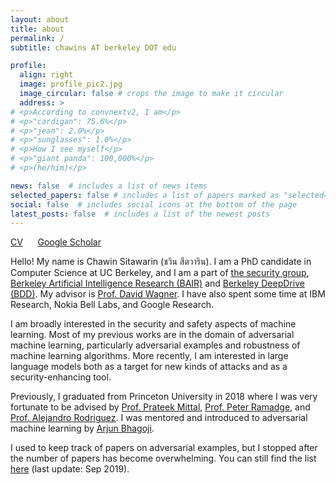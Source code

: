 ```yaml
---
layout: about
title: about
permalink: /
subtitle: chawins AT berkeley DOT edu

profile:
  align: right
  image: profile_pic2.jpg
  image_circular: false # crops the image to make it circular
  address: >
# <p>According to convnextv2, I am</p>
# <p>"cardigan": 75.6%</p>
# <p>"jean": 2.0%</p>
# <p>"sunglasses": 1.0%</p>
# <p>How I see myself</p>
# <p>"giant panda": 100,000%</p>
# <p>(he/him)</p>

news: false  # includes a list of news items
selected_papers: false # includes a list of papers marked as "selected={true}"
social: false  # includes social icons at the bottom of the page
latest_posts: false  # includes a list of the newest posts
---
```


[CV](/assets/pdf/Chawin_Sitawarin_CV.pdf) &nbsp;&nbsp;&nbsp;&nbsp; [Google Scholar](https://scholar.google.com/citations?hl=en&authuser=1&user=AxUAEQ4AAAAJ)

<!-- **I am looking for a full-time researcher or a postdoc position (starting Spring 2024 or after) Please feel free to reach out!** -->

Hello! My name is Chawin Sitawarin (ชวิน สีตวาริน).
I am a PhD candidate in Computer Science at UC Berkeley, and I am a part of [the security group](https://security.cs.berkeley.edu/), [Berkeley Artificial Intelligence Research (BAIR)](https://bair.berkeley.edu/) and [Berkeley DeepDrive (BDD)](https://bdd-data.berkeley.edu/).
My advisor is [Prof. David Wagner](https://people.eecs.berkeley.edu/~daw/).
I have also spent some time at IBM Research, Nokia Bell Labs, and Google Research.

I am broadly interested in the security and safety aspects of machine learning. Most of my previous works are in the domain of adversarial machine learning, particularly adversarial examples and robustness of machine learning algorithms.
More recently, I am interested in large language models both as a target for new kinds of attacks and as a security-enhancing tool.
<!-- If you are wondering why I appear as a panda, give this [paper](https://arxiv.org/pdf/1412.6572.pdf) a read. -->

Previously, I graduated from Princeton University in 2018 where I was very fortunate to be advised by [Prof. Prateek Mittal](https://www.princeton.edu/~pmittal/), [Prof. Peter Ramadge](http://faculty.ee.princeton.edu/ramadge/doku.html), and [Prof. Alejandro Rodriguez](http://faculty.ee.princeton.edu/arodriguez/). I was mentored and introduced to adversarial machine learning by [Arjun Bhagoji](https://arjunbhagoji.github.io/).

I used to keep track of papers on adversarial examples, but I stopped after the number of papers has become overwhelming. You can still find the list [here](https://github.com/chawins/Adversarial-Examples-Reading-List) (last update: Sep 2019).

